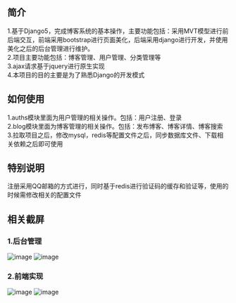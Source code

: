 ## 简介
1.基于Django5，完成博客系统的基本操作，主要功能包括：采用MVT模型进行前后端交互，前端采用bootstrap进行页面美化，后端采用django进行开发，并使用美化之后的后台管理进行维护。<br>
2.项目主要功能包括：博客管理、用户管理、分类管理等<br>
3.ajax请求基于jquery进行原生实现<br>
4.本项目的目的主要是为了熟悉Django的开发模式<br>
## 如何使用
1.auths模块里面为用户管理的相关操作。包括：用户注册、登录<br>
2.blog模块里面为博客管理的相关操作。包括：发布博客、博客详情、博客搜索<br>
3.拉取项目之后，修改mysql，redis等配置文件之后，同步数据库文件、下载相关依赖之后即可使用
## 特别说明<br>
注册采用QQ邮箱的方式进行，同时基于redis进行验证码的缓存和验证等，使用的时候需修改相关的配置文件<br>


## 相关截屏
### 1.后台管理
![image](https://github.com/user-attachments/assets/29913502-2c52-4f4c-be6f-8f4f35c47e7a)
![image](https://github.com/user-attachments/assets/1cbd41af-168b-4678-83c3-a2290f331476)

### 2.前端实现
![image](https://github.com/user-attachments/assets/77cb140e-314e-44cc-bbed-e55900dec014)
![image](https://github.com/user-attachments/assets/de84c277-6fe0-440d-abd4-f0a8764dcbff)




